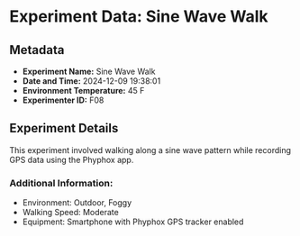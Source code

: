 # Experiment Data: Sine Wave Walk

## Metadata
- **Experiment Name:** Sine Wave Walk
- **Date and Time:** 2024-12-09 19:38:01
- **Environment Temperature:** 45 F
- **Experimenter ID:** F08

## Experiment Details
This experiment involved walking along a sine wave pattern while recording GPS data using the Phyphox app.

### Additional Information:
- Environment: Outdoor, Foggy
- Walking Speed: Moderate
- Equipment: Smartphone with Phyphox GPS tracker enabled